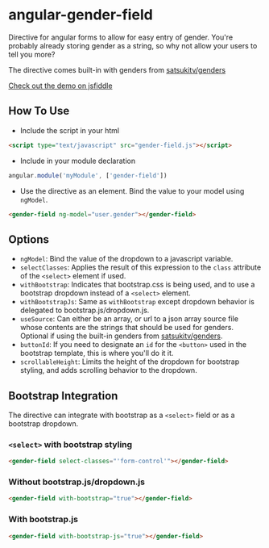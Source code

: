 # angular-gender-field
Directive for angular forms to allow for easy entry of gender. You're probably already storing gender as a string, so why not allow your users to tell you more?

The directive comes built-in with genders from [satsukitv/genders](https://github.com/satsukitv/genders)

[Check out the demo on jsfiddle](https://jsfiddle.net/satsukitv/mb6tmf3q/)

## How To Use
* Include the script in your html
```html
<script type="text/javascript" src="gender-field.js"></script>
```
* Include in your module declaration
```javascript
angular.module('myModule', ['gender-field'])
```
* Use the directive as an element. Bind the value to your model using `ngModel`.
```html
<gender-field ng-model="user.gender"></gender-field>
```

## Options
* `ngModel`: Bind the value of the dropdown to a javascript variable.
* `selectClasses`: Applies the result of this expression to the `class` attribute of the `<select>` element if used.
* `withBootstrap`: Indicates that bootstrap.css is being used, and to use a bootstrap dropdown instead of a `<select>` element.
* `withBootstrapJs`: Same as `withBootstrap` except dropdown behavior is delegated to bootstrap.js/dropdown.js.
* `useSource`: Can either be an array, or url to a json array source file whose contents are the strings that should be used for genders. Optional if using the built-in genders from [satsukitv/genders](https://github.com/satsukitv/genders).
* `buttonId`: If you need to designate an `id` for the `<button>` used in the bootstrap template, this is where you'll do it it.
* `scrollableHeight`: Limits the height of the dropdown for bootstrap styling, and adds scrolling behavior to the dropdown.

## Bootstrap Integration
The directive can integrate with bootstrap as a `<select>` field or as a bootstrap dropdown.

### `<select>` with bootstrap styling
```html
<gender-field select-classes="'form-control'"></gender-field>
```

### Without bootstrap.js/dropdown.js
```html
<gender-field with-bootstrap="true"></gender-field>
```

### With bootstrap.js
```html
<gender-field with-bootstrap-js="true"></gender-field>
```